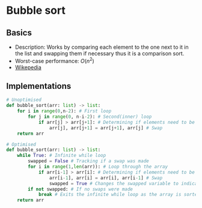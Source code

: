 # Bubble sort
## Basics
- Description: Works by comparing each element to the one next to it in the list and swapping them if necessary thus it is a comparison sort.
- Worst-case performance: $O(n^2)$
- [Wikepedia](https://en.wikipedia.org/wiki/Bubble_sort)

## Implementations
```python
# Unoptimised
def bubble_sort(arr: list) -> list:
    for i in range(0,n-2): # First loop
        for j in range(0, n-i-2): # Second(inner) loop
            if arr[j] > arr[j+1]: # Determining if elements need to be swapped
                arr[j], arr[j+1] = arr[j+1], arr[j] # Swap
    return arr

# Optimised
def bubble_sort(arr: list) -> list:
    while True: # Infinite while loop
        swapped = False # Tracking if a swap was made
        for i in range(1,len(arr)): # Loop through the array
            if arr[i-1] > arr[i]: # Determining if elements need to be swapped
                arr[i-1], arr[i] = arr[i], arr[i-1] # Swap
                swapped = True # Changes the swapped variable to indicate a swap was made
        if not swapped: # If no swaps were made
            break # Exits the infinite while loop as the array is sorted
    return arr
```

